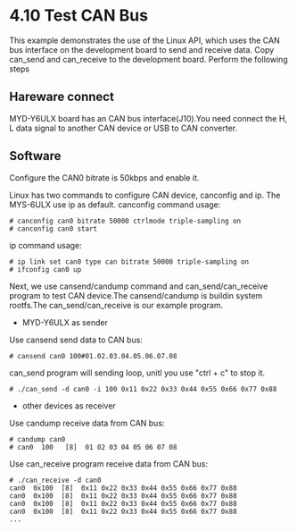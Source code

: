 # 4.10 Test CAN Bus

This example demonstrates the use of the Linux API, which uses the CAN bus interface on the development board to send and receive data. Copy can_send and can_receive to the development board. Perform the following steps

## Hareware connect
MYD-Y6ULX board has an CAN bus interface(J10).You need connect the H, L data signal to another CAN device or USB to CAN converter.

## Software

Configure the CAN0 bitrate is 50kbps and enable it.

Linux has two commands to configure CAN device, canconfig and ip. The MYS-6ULX use ip as default.
canconfig command usage:
```
# canconfig can0 bitrate 50000 ctrlmode triple-sampling on
# canconfig can0 start
```
ip command usage:
```
# ip link set can0 type can bitrate 50000 triple-sampling on
# ifconfig can0 up
```

Next, we use cansend/candump command and can_send/can_receive program to test CAN device.The cansend/candump is buildin system rootfs.The can_send/can_receive is our example program.

- MYD-Y6ULX as sender

Use cansend send data to CAN bus:
```
# cansend can0 100#01.02.03.04.05.06.07.08
```

can_send program will sending loop, unitl you use "ctrl + c" to stop it.
```
# ./can_send -d can0 -i 100 0x11 0x22 0x33 0x44 0x55 0x66 0x77 0x88
```

- other devices as receiver

Use candump receive data from CAN bus:
```
# candump can0
# can0  100   [8]  01 02 03 04 05 06 07 08
```
Use can_receive program receive data from CAN bus:
```
# ./can_receive -d can0
can0  0x100  [8]  0x11 0x22 0x33 0x44 0x55 0x66 0x77 0x88 
can0  0x100  [8]  0x11 0x22 0x33 0x44 0x55 0x66 0x77 0x88 
can0  0x100  [8]  0x11 0x22 0x33 0x44 0x55 0x66 0x77 0x88 
can0  0x100  [8]  0x11 0x22 0x33 0x44 0x55 0x66 0x77 0x88
...
